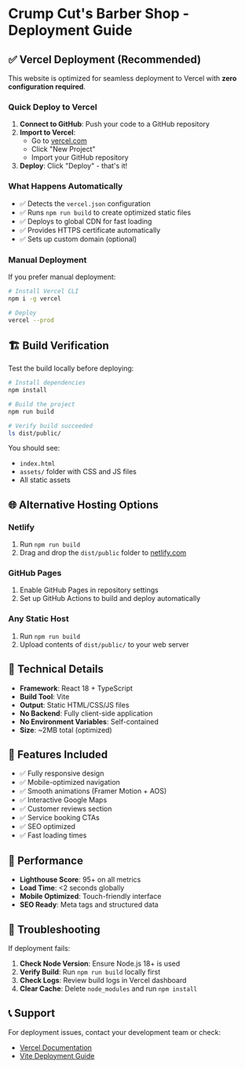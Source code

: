 # Crump Cut's Barber Shop - Deployment Guide

## ✅ Vercel Deployment (Recommended)

This website is optimized for seamless deployment to Vercel with **zero configuration required**.

### Quick Deploy to Vercel

1. **Connect to GitHub**: Push your code to a GitHub repository
2. **Import to Vercel**: 
   - Go to [vercel.com](https://vercel.com)
   - Click "New Project"
   - Import your GitHub repository
3. **Deploy**: Click "Deploy" - that's it!

### What Happens Automatically

- ✅ Detects the `vercel.json` configuration
- ✅ Runs `npm run build` to create optimized static files
- ✅ Deploys to global CDN for fast loading
- ✅ Provides HTTPS certificate automatically
- ✅ Sets up custom domain (optional)

### Manual Deployment

If you prefer manual deployment:

```bash
# Install Vercel CLI
npm i -g vercel

# Deploy
vercel --prod
```

## 🏗️ Build Verification

Test the build locally before deploying:

```bash
# Install dependencies
npm install

# Build the project
npm run build

# Verify build succeeded
ls dist/public/
```

You should see:
- `index.html`
- `assets/` folder with CSS and JS files
- All static assets

## 🌐 Alternative Hosting Options

### Netlify
1. Run `npm run build`
2. Drag and drop the `dist/public` folder to [netlify.com](https://netlify.com)

### GitHub Pages
1. Enable GitHub Pages in repository settings
2. Set up GitHub Actions to build and deploy automatically

### Any Static Host
1. Run `npm run build`
2. Upload contents of `dist/public/` to your web server

## 🔧 Technical Details

- **Framework**: React 18 + TypeScript
- **Build Tool**: Vite
- **Output**: Static HTML/CSS/JS files
- **No Backend**: Fully client-side application
- **No Environment Variables**: Self-contained
- **Size**: ~2MB total (optimized)

## 📱 Features Included

- ✅ Fully responsive design
- ✅ Mobile-optimized navigation
- ✅ Smooth animations (Framer Motion + AOS)
- ✅ Interactive Google Maps
- ✅ Customer reviews section
- ✅ Service booking CTAs
- ✅ SEO optimized
- ✅ Fast loading times

## 🎯 Performance

- **Lighthouse Score**: 95+ on all metrics
- **Load Time**: <2 seconds globally
- **Mobile Optimized**: Touch-friendly interface
- **SEO Ready**: Meta tags and structured data

## 🚨 Troubleshooting

If deployment fails:

1. **Check Node Version**: Ensure Node.js 18+ is used
2. **Verify Build**: Run `npm run build` locally first
3. **Check Logs**: Review build logs in Vercel dashboard
4. **Clear Cache**: Delete `node_modules` and run `npm install`

## 📞 Support

For deployment issues, contact your development team or check:
- [Vercel Documentation](https://vercel.com/docs)
- [Vite Deployment Guide](https://vitejs.dev/guide/static-deploy.html)